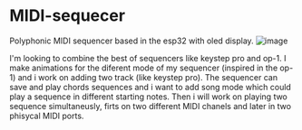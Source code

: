 # MIDI-sequecer
Polyphonic MIDI sequencer based in the esp32 with oled display.
![image](https://github.com/user-attachments/assets/df779f71-00f6-4f63-8d6d-ec849f8ba01f)

I'm looking to combine the best of sequencers like keystep pro and op-1. I make animations for the diferent mode of my sequencer (inspired in the op-1) and i work on adding two track (like keystep pro). The sequencer can save and play chords sequences and i want to add song mode which could play a sequence in different starting notes. Then i will work on playing two sequence simultaneusly, firts on two different MIDI chanels and later in two phisycal MIDI ports.
